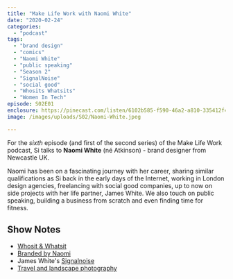 ```yaml
---
title: "Make Life Work with Naomi White"
date: "2020-02-24"
categories: 
  - "podcast"
tags: 
  - "brand design"
  - "comics"
  - "Naomi White"
  - "public speaking"
  - "Season 2"
  - "SignalNoise"
  - "social good"
  - "Whosits Whatsits"
  - "Women In Tech"
episode: S02E01
enclosure: https://pinecast.com/listen/6102b585-f590-46a2-a810-335412f4ce32.m4a
image: /images/uploads/S02/Naomi-White.jpeg

---
```


For the _sixth_ episode (and first of the second series) of the Make Life Work podcast, Si talks to **Naomi White** (né Atkinson) - brand designer from Newcastle UK.

Naomi has been on a fascinating journey with her career, sharing similar qualifications as Si back in the early days of the Internet, working in London design agencies, freelancing with social good companies, up to now on side projects with her life partner, James White. We also touch on public speaking, building a business from scratch and even finding time for fitness.

## Show Notes

- [Whosit & Whatsit](https://brandedbynaomi.com/whosit-whatsit)
- [Branded by Naomi](https://brandedbynaomi.com/)
- James White's [Signalnoise](https://signalnoise.com/)
- [Travel and landscape photography](https://www.instagram.com/naomiatkinson/)
